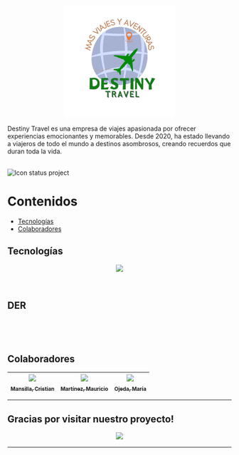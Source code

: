 <p align="center">
  <img src="./assets/img/logo.png" width=250><br>
</p>

Destiny Travel es una empresa de viajes apasionada por ofrecer experiencias emocionantes y memorables. Desde 2020, ha estado llevando a viajeros de todo el mundo a destinos asombrosos, creando recuerdos que duran toda la vida.
<br><br>

![Icon status project](http://img.shields.io/static/v1?label=STATUS&message=In%20development&color=RED&style=for-the-badge)


# Contenidos
- [Tecnologías](#tecnologías)
- [Colaboradores](#colaboradores)

## Tecnologías
<p align="center">
  <a href="https://skillicons.dev">
    <img src="https://skillicons.dev/icons?i=html,css,js,php,mysql" />
  </a>
</p>
<br>

## DER 
<p align="center">
    <img src="" width= 800/>
</p>
<br>

## Colaboradores
| [<img src="https://avatars.githubusercontent.com/u/74721434?s=96&v=4" width=50><br><sub>Mansilla, Cristian</sub>](https://github.com/CristianMansilla) |  [<img src="https://avatars.githubusercontent.co/u/74721434?s=96&v=4" width=50><br><sub>Martínez, Mauricio</sub>](https://github.com/CristianMansill) |  [<img src="https://avatars.githubusercontent.co/u/74721434?s=96&v=4" width=50><br><sub>Ojeda, María</sub>](https://github.com/CristianMansill)
| :---: | :---: | :---: |

---
<h2>Gracias por visitar nuestro proyecto!</h2>

<!-- ![Thanks](https://i.gifer.com/378.mp4) -->

<p align="center">
  <img src="https://i.gifer.com/378.mp4" width=250><br>
</p>

---